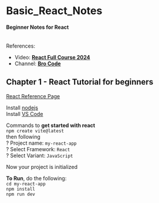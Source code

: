 # Basic_React_Notes


**Beginner Notes for React** 
\
\
\
References: 
- Video: [**React Full Course 2024**](https://www.youtube.com/watch?v=CgkZ7MvWUAA&t=5389s)
- Channel: [**Bro Code**](https://www.youtube.com/@BroCodez)


## Chapter 1 - React Tutorial for beginners

[React Reference Page](https://react.dev/reference/react)

Install [nodejs](https://nodejs.org/en)\
Install [VS Code](https://code.visualstudio.com/)

Commands to **get started with react**\
`npm create vite@latest`\
then following \
? Project name: `my-react-app`\
? Select Framework: `React`\
? Select Variant: `JavaScript`

Now your project is initialized 

**To Run**, do the following:\
`cd my-react-app`\
`npm install`\
`npm run dev`

